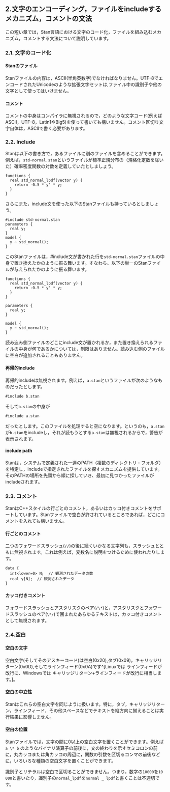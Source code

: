 ## 2.文字のエンコーディング，ファイルをincludeするメカニズム，コメントの文法
この短い章では，Stan言語における文字のコード化，ファイルを組み込むメカニズム，コメントする文法について説明しています。

### 2.1. 文字のコード化

#### Stanのファイル
Stanファイルの内容は，ASCII(半角英数字)でなければなりません。UTF-8でエンコードされたUnicodeのような拡張文字セットは,ファイル中の識別子や他の文字として使ってはいけません。

#### コメント
コメントの中身はコンパイラに無視されるので，どのような文字コード(例えばASCII，UTF-8，Latin1やBig5)を使って書いても構いません。コメント区切り文字自体は，ASCIIで書く必要があります。

### 2.2. Include
Stanは以下の書き方で，あるファイルに別のファイルを含めることができます。例えば，`std-normal.stan`というファイルが標準正規分布の（規格化定数を除いた）確率密度関数の対数を定義していたとしましょう。

```
functions {
  real std_normal_lpdf(vector y) {
    return -0.5 * y' * y;
  }
}
```

さらにまた，include文を使った以下のStanファイルも持っているとしましょう。

```
#include std-normal.stan
parameters {
  real y;
}
model {
  y ~ std_normal();
}
```

このStanファイルは，#include文が書かれた行を`std-normal.stan`ファイルの中身で置き換えたかのように振る舞います。すなわち、以下の単一のStanファイルが与えられたかのように振る舞います。

```
functions {
  real std_normal_lpdf(vector y) {
    return -0.5 * y' * y;
  }
}

parameters {
  real y;
}

model {
  y ~ std_normal();
}
```

読み込み側ファイルのどこにinclude文が置かれるか，また置き換えられるファイルの中身が何であるかについては，制限はありません。読み込む側のファイルに空白が追加されることもありません。

#### 再帰的include
再帰的includeは無視されます。例えば，`a.stan`というファイルが次のようなものだったとします。

```
#include b.stan
```

そして`b.stan`の中身が

```
#include a.stan
```

だったとします。このファイルを処理すると空になります。というのも，`a.stan`が`b.stan`をincludeし，それが読もうとする`a.stan`は無視されるからで，警告が表示されます。

#### include path
Stanは，システムで定義された一連のPATH（複数のディレクトリ・フォルダ）を特定し，includeで指定されたファイルを探すメカニズムを提供しています。そのPATHの場所を先頭から順に探していき、最初に見つかったファイルがincludeされます。

### 2.3. コメント
StanはC++スタイルの行ごとのコメント，あるいはカッコ付きコメントをサポートしています。Stanファイルで空白が許されているところであれば，どこにコメントを入れても構いません。

#### 行ごとのコメント
二つのフォワードスラッシュ(`//`)の後に続くいかなる文字列も，スラッシュとともに無視されます。これは例えば，変数名に説明をつけるために使われたりします。

```
data {
  int<lower=0> N;  // 観測されたデータの数
  real y[N];  // 観測されたデータ
}
```

#### カッコ付きコメント
フォワードスラッシュとアスタリスクのペア(`/\*`)と，アスタリスクとフォワードスラッシュのペア(`\*/`)で囲まれたあらゆるテキストは，カッコ付きコメントとして無視されます。

### 2.4.空白
#### 空白の文字
空白文字(そしてそのアスキーコード)は空白(0x20),タブ(0x09)，キャリッジリターン(0x0D),そしてラインフィード(0x0A)です^[Linuxでは ラインフィードが改行に、Windowsでは キャリッジリターン+ラインフィードが改行に相当します。]。

#### 空白の中立性
Stanはこれらの空白文字を同じように扱います。特に，タブ，キャリッジリターン，ラインフィード，その他スペースなどでテキストを縦方向に揃えることは実行結果に影響しません。

#### 空白の位置
Stanファイルでは，文字の間に0以上の空白文字を置くことができます。例えば `a \* b` のようなバイナリ演算子の前後に，文の終わりを示すセミコロンの前に，丸カッコまたは角カッコの周辺に，関数の引数を区切るコンマの前後などに，いろいろな種類の空白文字を置くことができます。

識別子とリテラルは空白で区切ることができません。つまり，数字の`10000`を`10 000`と書いたり，識別子の`normal_lpdf`を`normal _ lpdf`と書くことは不適切です。
